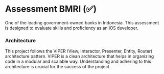 # Assessment BMRI (✅)
One of the leading government-owned banks in Indonesia.
This assessment is designed to evaluate skills and proficiency as an iOS developer. 

### Architecture
This project follows the VIPER (View, Interactor, Presenter, Entity, Router) architecture pattern.
VIPER is a clean architecture that helps in organizing code in a modular and scalable way. 
Understanding and adhering to this architecture is crucial for the success of the project.

